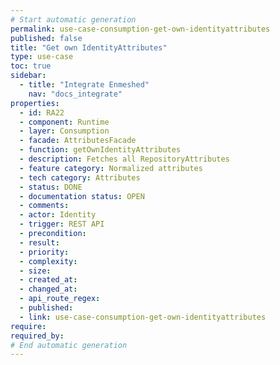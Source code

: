 ```yaml
---
# Start automatic generation
permalink: use-case-consumption-get-own-identityattributes
published: false
title: "Get own IdentityAttributes"
type: use-case
toc: true
sidebar:
  - title: "Integrate Enmeshed"
    nav: "docs_integrate"
properties:
  - id: RA22
  - component: Runtime
  - layer: Consumption
  - facade: AttributesFacade
  - function: getOwnIdentityAttributes
  - description: Fetches all RepositoryAttributes
  - feature category: Normalized attributes
  - tech category: Attributes
  - status: DONE
  - documentation status: OPEN
  - comments:
  - actor: Identity
  - trigger: REST API
  - precondition:
  - result:
  - priority:
  - complexity:
  - size:
  - created_at:
  - changed_at:
  - api_route_regex:
  - published:
  - link: use-case-consumption-get-own-identityattributes
require:
required_by:
# End automatic generation
---
```

